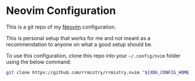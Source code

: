 # Neovim Configuration

This is a git repo of my [Neovim](https://github.com/neovim/neovim) configuration.

This is personal setup that works for me and not meant as a recommendation to anyone on what a good setup should be.

To use this configuration, clone this repo into your `~/.config/nvim` folder using the below command:

```sh
git clone https://github.com/rrmistry/rrmistry.nvim "${XDG_CONFIG_HOME:-$HOME/.config}"/nvim
```
